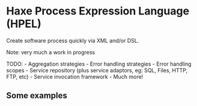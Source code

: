 Haxe Process Expression Language (HPEL)
================================
Create software process quickly via XML and/or DSL.

Note: very much a work in progress

TODO:
	- Aggregation strategies
	- Error handling strategies
	- Error handling scopes
	- Service repository (plus service adaptors, eg: SQL, Files, HTTP, FTP, etc)
	- Service invocation framework 
	- Much more!
	
Some examples
-------------------------

	